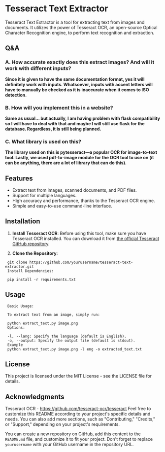 # Tesseract Text Extractor

Tesseract Text Extractor is a tool for extracting text from images and documents. It utilizes the power of Tesseract OCR, an open-source Optical Character Recognition engine, to perform text recognition and extraction.

## Q&A

### A. How accurate exactly does this extract images? And will it work with different inputs?

**Since it is given to have the same documentation format, yes it will definitely work with inputs. Whatsoever, inputs with accent letters will have to manually be checked as it is inaccurate when it comes to ISO detection.**

### B. How will you implement this in a website?

**Same as usual... but actually, I am having problem with flask compatibility so I will have to deal with that and maybe I will still use flask for the database. Regardless, it is still being planned.**

### C. What library is used on this?

**The library used on this is pytesseract—a popular OCR for image-to-text tool. Lastly, we used pdf-to-image module for the OCR tool to use on (it can be anything, there are a lot of library that can do this).**


## Features

- Extract text from images, scanned documents, and PDF files.
- Support for multiple languages.
- High accuracy and performance, thanks to the Tesseract OCR engine.
- Simple and easy-to-use command-line interface.

## Installation

1. **Install Tesseract OCR**: Before using this tool, make sure you have Tesseract OCR installed. You can download it from [the official Tesseract GitHub repository](https://github.com/tesseract-ocr/tesseract).

2. **Clone the Repository**:

```
 git clone https://github.com/yourusername/tesseract-text-extractor.git
 Install Dependencies:
 
 pip install -r requirements.txt
```
   
## Usage

   ```
    Basic Usage:
    
    To extract text from an image, simply run:
    
    python extract_text.py image.png
    Options:
    
    -l, --lang: Specify the language (default is English).
    -o, --output: Specify the output file (default is stdout).
    Example
    python extract_text.py image.png -l eng -o extracted_text.txt
```

## License
This project is licensed under the MIT License - see the LICENSE file for details.

## Acknowledgments
Tesseract OCR - https://github.com/tesseract-ocr/tesseract
Feel free to customize this README according to your project's specific details and needs. You can also add more sections, such as "Contributing," "Credits," or "Support," depending on your project's requirements.

You can create a new repository on GitHub, add this content to the `README.md` file, and customize it to fit your project. Don't forget to replace `yourusername` with your GitHub username in the repository URL.
